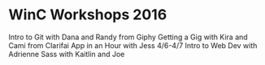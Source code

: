 # WinC Workshops 2016

Intro to Git with Dana and Randy from Giphy
Getting a Gig with Kira and Cami from Clarifai
App in an Hour with Jess 4/6-4/7
Intro to Web Dev with Adrienne
Sass with Kaitlin and Joe
